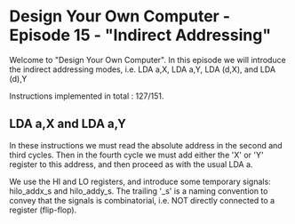 # Design Your Own Computer - Episode 15 - "Indirect Addressing"

Welcome to "Design Your Own Computer".  In this episode we will introduce the
indirect addressing modes, i.e. LDA a,X, LDA a,Y, LDA (d,X), and LDA (d),Y

Instructions implemented in total : 127/151.

## LDA a,X and LDA a,Y
In these instructions we must read the absolute address in the second and third
cycles.  Then in the fourth cycle we must add either the 'X' or 'Y' register to
this address, and then proceed as with the usual LDA a.

We use the HI and LO registers, and introduce some temporary signals:
hilo\_addx\_s and hilo\_addy\_s. The trailing '\_s' is a naming convention to
convey that the signals is combinatorial, i.e. NOT directly connected to a
register (flip-flop).
